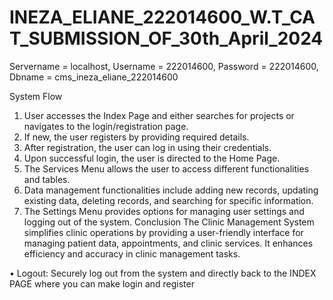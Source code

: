 # INEZA_ELIANE_222014600_W.T_CAT_SUBMISSION_OF_30th_April_2024

Servername = localhost,
Username = 222014600,
Password = 222014600,
Dbname = cms_ineza_eliane_222014600

System Flow
1.	User accesses the Index Page and either searches for projects or navigates to the login/registration page.
2.	If new, the user registers by providing required details.
3.	After registration, the user can log in using their credentials.
4.	Upon successful login, the user is directed to the Home Page.
5.	The Services Menu allows the user to access different functionalities and tables.
6.	Data management functionalities include adding new records, updating existing data, deleting records, and searching for specific information.
7.	The Settings Menu provides options for managing user settings and logging out of the system.
Conclusion
The Clinic Management System simplifies clinic operations by providing a user-friendly interface for managing patient data, appointments, and clinic services. It enhances efficiency and accuracy in clinic management tasks.

•	Logout: Securely log out from the system and directly back to the INDEX PAGE where you can make login and register
